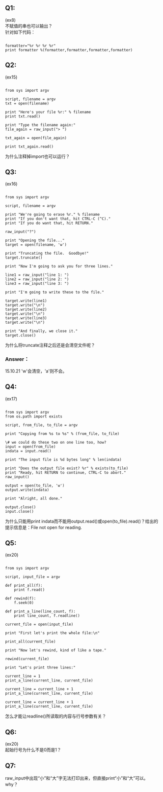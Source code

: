 ## Q1:  
(ex8)  
不赋值的串也可以输出？  
针对如下代码：
<pre><code>
formatter="%r %r %r %r"  
print formatter %(formatter,formatter,formatter,formatter)
</pre></code>

## Q2: 
(ex15)  
<pre><code>
from sys import argv

script, filename = argv
txt = open(filename)

print "Here's your file %r:" % filename
print txt.read()

print "Type the filename again:"
file_again = raw_input("> ")

txt_again = open(file_again)

print txt_again.read()
</pre></code>

为什么注释掉import也可以运行？  

## Q3: 
(ex16)  
<pre><code>
from sys import argv

script, filename = argv

print "We're going to erase %r." % filename
print "If you don't want that, hit CTRL-C (^C)."
print "If you do want that, hit RETURN."

raw_input("?")

print "Opening the file..."
target = open(filename, 'w')

print "Truncating the file.  Goodbye!"
target.truncate()

print "Now I'm going to ask you for three lines."

line1 = raw_input("line 1: ")
line2 = raw_input("line 2: ")
line3 = raw_input("line 3: ")

print "I'm going to write these to the file."

target.write(line1)
target.write("\n")
target.write(line2)
target.write("\n")
target.write(line3)
target.write("\n")

print "And finally, we close it."
target.close()
</pre></code>

为什么将truncate注释之后还是会清空文件呢？  

### Answer：
15.10.21 'w'会清空，'a'则不会。

## Q4: 
(ex17)  
<pre><code>
from sys import argv
from os.path import exists

script, from_file, to_file = argv

print "Copying from %s to %s" % (from_file, to_file)

\# we could do these two on one line too, how?
input = open(from_file)
indata = input.read()

print "The input file is %d bytes long" % len(indata)

print "Does the output file exist? %r" % exists(to_file)
print "Ready, hit RETURN to continue, CTRL-C to abort."
raw_input()

output = open(to_file, 'w')
output.write(indata)

print "Alright, all done."

output.close()
input.close()
</pre></code>

为什么只能用print indata而不能用output.read()或open(to_file).read()？给出的提示信息是：File not open for reading.

## Q5: 
(ex20)  
<pre><code>
from sys import argv

script, input_file = argv

def print_all(f):
    print f.read()

def rewind(f):
    f.seek(0)

def print_a_line(line_count, f):
    print line_count, f.readline()

current_file = open(input_file)

print "First let's print the whole file:\n"

print_all(current_file)

print "Now let's rewind, kind of like a tape."

rewind(current_file)

print "Let's print three lines:"

current_line = 1
print_a_line(current_line, current_file)

current_line = current_line + 1
print_a_line(current_line, current_file)

current_line = current_line + 1
print_a_line(current_line, current_file)
</pre></code>

怎么才能让readline()所读取的内容与行号参数有关？

## Q6: 
(ex20)  
起始行号为什么不是0而是1？

## Q7: 
raw_input中出现“小”和“大”字无法打印出来，但直接print“小”和“大”可以。why？
